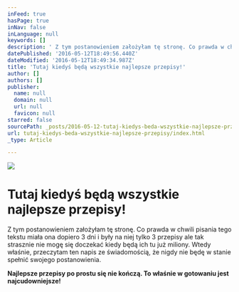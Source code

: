 ```yaml
---
inFeed: true
hasPage: true
inNav: false
inLanguage: null
keywords: []
description: ' Z tym postanowieniem założyłam tę stronę. Co prawda w chwili pisania tego tekstu miała ona dopiero 3 dni i były na niej tylko 3 przepisy ale tak strasznie nie mogę się doczekać kiedy będą ich tu już miliony. Wtedy właśnie, przeczytam ten napis ze świadomością, że nigdy nie będę w stanie spełnić swojego postanowienia.'
datePublished: '2016-05-12T18:49:56.440Z'
dateModified: '2016-05-12T18:49:34.987Z'
title: 'Tutaj kiedyś będą wszystkie najlepsze przepisy!'
author: []
authors: []
publisher:
  name: null
  domain: null
  url: null
  favicon: null
starred: false
sourcePath: _posts/2016-05-12-tutaj-kiedys-beda-wszystkie-najlepsze-przepisy.md
url: tutaj-kiedys-beda-wszystkie-najlepsze-przepisy/index.html
_type: Article

---
```

![](https://the-grid-user-content.s3-us-west-2.amazonaws.com/5f4f25ab-24c8-4bee-907a-56b93e36dc60.jpg)

# Tutaj kiedyś będą wszystkie najlepsze przepisy!

Z tym postanowieniem założyłam tę stronę. Co prawda w chwili pisania tego tekstu miała ona dopiero 3 dni i były na niej tylko 3 przepisy ale tak strasznie nie mogę się doczekać kiedy będą ich tu już miliony. Wtedy właśnie, przeczytam ten napis ze świadomością, że nigdy nie będę w stanie spełnić swojego postanowienia.

**Najlepsze przepisy po prostu się nie kończą. To właśnie w gotowaniu jest najcudowniejsze!**